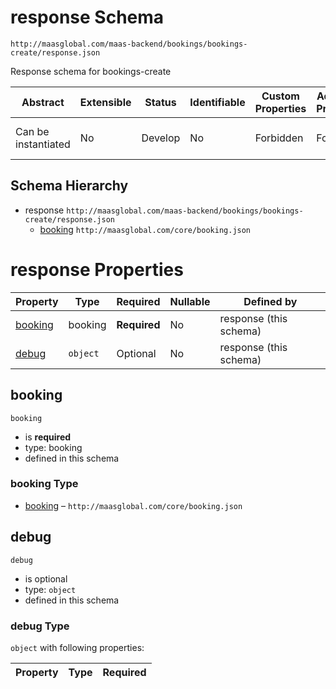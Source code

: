 # response Schema

```
http://maasglobal.com/maas-backend/bookings/bookings-create/response.json
```

Response schema for bookings-create

| Abstract            | Extensible | Status  | Identifiable | Custom Properties | Additional Properties | Defined In                                                           |
| ------------------- | ---------- | ------- | ------------ | ----------------- | --------------------- | -------------------------------------------------------------------- |
| Can be instantiated | No         | Develop | No           | Forbidden         | Forbidden             | [maas-backend/bookings/bookings-create/response.json](response.json) |

## Schema Hierarchy

- response `http://maasglobal.com/maas-backend/bookings/bookings-create/response.json`
  - [booking](../../../core/booking.md) `http://maasglobal.com/core/booking.json`

# response Properties

| Property            | Type     | Required     | Nullable | Defined by             |
| ------------------- | -------- | ------------ | -------- | ---------------------- |
| [booking](#booking) | booking  | **Required** | No       | response (this schema) |
| [debug](#debug)     | `object` | Optional     | No       | response (this schema) |

## booking

`booking`

- is **required**
- type: booking
- defined in this schema

### booking Type

- [booking](../../../core/booking.md) – `http://maasglobal.com/core/booking.json`

## debug

`debug`

- is optional
- type: `object`
- defined in this schema

### debug Type

`object` with following properties:

| Property | Type | Required |
| -------- | ---- | -------- |

